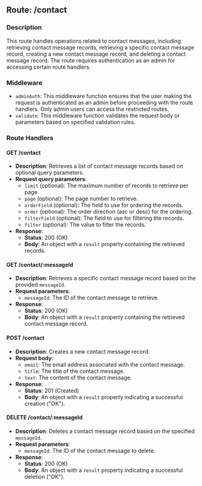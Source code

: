 ## Route: /contact

### Description

This route handles operations related to contact messages, including retrieving contact message records, retrieving a specific contact message record, creating a new contact message record, and deleting a contact message record. The route requires authentication as an admin for accessing certain route handlers.

### Middleware

- `adminAuth`: This middleware function ensures that the user making the request is authenticated as an admin before proceeding with the route handlers. Only admin users can access the restricted routes.
- `validate`: This middleware function validates the request body or parameters based on specified validation rules.

### Route Handlers

#### GET /contact

- **Description**: Retrieves a list of contact message records based on optional query parameters.
- **Request query parameters**:
    - `limit` (optional): The maximum number of records to retrieve per page.
    - `page` (optional): The page number to retrieve.
    - `orderField` (optional): The field to use for ordering the records.
    - `order` (optional): The order direction (asc or desc) for the ordering.
    - `filterField` (optional): The field to use for filtering the records.
    - `filter` (optional): The value to filter the records.
- **Response**:
    - **Status**: 200 (OK)
    - **Body**: An object with a `result` property containing the retrieved records.

#### GET /contact/:messageId

- **Description**: Retrieves a specific contact message record based on the provided `messageId`.
- **Request parameters**:
    - `messageId`: The ID of the contact message to retrieve.
- **Response**:
    - **Status**: 200 (OK)
    - **Body**: An object with a `result` property containing the retrieved contact message record.

#### POST /contact

- **Description**: Creates a new contact message record.
- **Request body**:
    - `email`: The email address associated with the contact message.
    - `title`: The title of the contact message.
    - `text`: The content of the contact message.
- **Response**:
    - **Status**: 201 (Created)
    - **Body**: An object with a `result` property indicating a successful creation ("OK").

#### DELETE /contact/:messageId

- **Description**: Deletes a contact message record based on the specified `messageId`.
- **Request parameters**:
    - `messageId`: The ID of the contact message to delete.
- **Response**:
    - **Status**: 200 (OK)
    - **Body**: An object with a `result` property indicating a successful deletion ("OK").